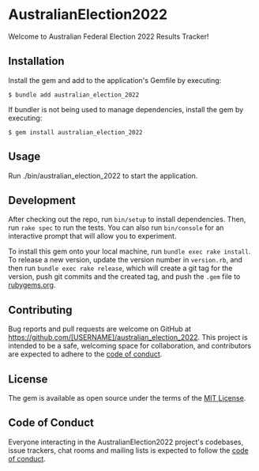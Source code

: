 # AustralianElection2022

Welcome to Australian Federal Election 2022 Results Tracker!

## Installation

Install the gem and add to the application's Gemfile by executing:

    $ bundle add australian_election_2022

If bundler is not being used to manage dependencies, install the gem by executing:

    $ gem install australian_election_2022

## Usage

Run ./bin/australian_election_2022 to start the application.

## Development

After checking out the repo, run `bin/setup` to install dependencies. Then, run `rake spec` to run the tests. You can also run `bin/console` for an interactive prompt that will allow you to experiment.

To install this gem onto your local machine, run `bundle exec rake install`. To release a new version, update the version number in `version.rb`, and then run `bundle exec rake release`, which will create a git tag for the version, push git commits and the created tag, and push the `.gem` file to [rubygems.org](https://rubygems.org).

## Contributing

Bug reports and pull requests are welcome on GitHub at https://github.com/[USERNAME]/australian_election_2022. This project is intended to be a safe, welcoming space for collaboration, and contributors are expected to adhere to the [code of conduct](https://github.com/[USERNAME]/australian_election_2022/blob/master/CODE_OF_CONDUCT.md).

## License

The gem is available as open source under the terms of the [MIT License](https://opensource.org/licenses/MIT).

## Code of Conduct

Everyone interacting in the AustralianElection2022 project's codebases, issue trackers, chat rooms and mailing lists is expected to follow the [code of conduct](https://github.com/[USERNAME]/australian_election_2022/blob/master/CODE_OF_CONDUCT.md).
